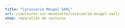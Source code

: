 ```yaml
---
title: "Carosserie Mougel SARL"
url: /saulxures-sur-moselotte/carosserie-mougel-sarl/
shop: réparation de voitures
---
```

